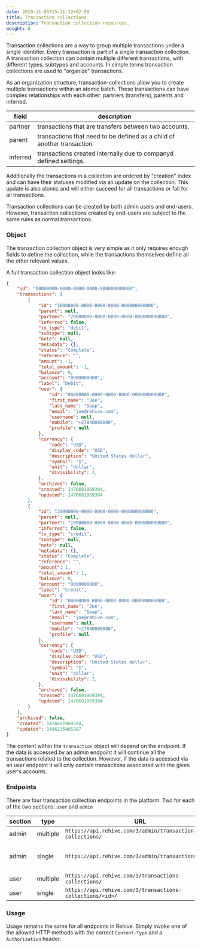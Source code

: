 ```yaml
---
date: 2019-11-05T15:21:22+02:00
title: Transaction collections
description: Transaction collection resources.
weight: 6
---
```


Transaction collections are a way to group multiple transactions under a single identifier. Every transaction is part of a single transaction collection. A transaction collection can contain multiple different transactions, with different types, subtypes and accounts. In simple terms transaction collections are used to "organize" transactions.

As an organization structure, transaction-collections allow you to create multiple transactions within an atomic batch. These transactions can have complex relationships with each other: partners (transfers), parents and inferred.

field | description
---|---
partner | transactions that are transfers between two accounts.
parent | transactions that need to be defined as a child of another transaction.
inferred | transactions created internally due to companyd defined settings.

Additionally the transactions in a collection are ordered by "creation" index and can have their statuses modified via an update on the collection. This update is also atomic and will either succeed for all transactions or fail for all transactions.

Transaction collections can be created by both admin users and end-users. However, transaction collections created by end-users are subject to the same rules as normal transactions.

### Object

The transaction collection object is very simple as it only requires enough fields to define the collection, while the transactions themselves define all the other relevant values.

A full transaction collection object looks like:

```json
{
    "id": "00000000-0000-0000-0000-000000000000",
    "transactions": [
        {
            "id": "10000000-0000-0000-0000-000000000000",
            "parent": null,
            "partner": "20000000-0000-0000-0000-000000000000",
            "inferred": false,
            "tx_type": "debit",
            "subtype": null,
            "note": null,
            "metadata": {},
            "status": "Complete",
            "reference": "",
            "amount": -1,
            "total_amount": -1,
            "balance": 0,
            "account": "0000000000",
            "label": "Debit",
            "user": {
                "id": "00000000-0000-0000-0000-000000000000",
                "first_name": "Joe",
                "last_name": "Soap",
                "email": "joe@rehive.com",
                "username": null,
                "mobile": "+27840000000",
                "profile": null
            },
            "currency": {
                "code": "USD",
                "display_code": "USD",
                "description": "United States dollar",
                "symbol": "$",
                "unit": "dollar",
                "divisibility": 2,
            },
            "archived": false,
            "created": 1476691969394,
            "updated": 1476691969394
        },
        {
            "id": "20000000-0000-0000-0000-000000000000",
            "parent": null,
            "partner": "10000000-0000-0000-0000-000000000000",
            "inferred": false,
            "tx_type": "credit",
            "subtype": null,
            "note": null,
            "metadata": {},
            "status": "Complete",
            "reference": "",
            "amount": 1,
            "total_amount": 1,
            "balance": 0,
            "account": "0000000000",
            "label": "Credit",
            "user": {
                "id": "00000000-0000-0000-0000-000000000000",
                "first_name": "Joe",
                "last_name": "Soap",
                "email": "joe@rehive.com",
                "username": null,
                "mobile": "+27840000000",
                "profile": null
            },
            "currency": {
                "code": "USD",
                "display_code": "USD",
                "description": "United States dollar",
                "symbol": "$",
                "unit": "dollar",
                "divisibility": 2,
            },
            "archived": false,
            "created": 1476691969394,
            "updated": 1476691969394
        }
    ],
    "archived": false,
    "created": 1476691969394,
    "updated": 1496135465287
}
```

The content within the `transaction` object will depend on the endpoint. If the data is accessed by an admin endpoint it will continue all the transactions related to the collection. However, if the data is accessed via an user endpoint it will only contain transactions associated with the given user's accounts.

### Endpoints

There are four transaction collection endpoints in the platform. Two for each of the two sections: `user` and `admin`

section | type| URL | methods
---|---|---|---
admin | multiple |  `https://api.rehive.com/3/admin/transaction-collections/` | `GET`, `POST`
admin | single |  `https://api.rehive.com/3/admin/transactions/<id>/` | `GET`, `PATCH`, `PUT`, `DELETE`
user | multiple |  `https://api.rehive.com/3/transactions-collections/` | `GET`, `POST`
user | single |  `https://api.rehive.com/3/transactions-collections/<id>/` | `GET`


### Usage

Usage remains the same for all endpoints in Rehive. Simply invoke one of the allowed HTTP methods with the correct `Content-Type` and a `Authorization` header.
